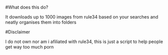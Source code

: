 #What does this do?

It downloads up to 1000 images from rule34 based on your searches and neatly organises them into folders

#Disclaimer


I do not own nor am i afiliated with rule34, this is just a script to help people get way too much porn
